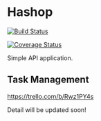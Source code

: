 # Hashop

[![Build Status](https://travis-ci.org/vinhnglx/hashop.svg?branch=develop)](https://travis-ci.org/vinhnglx/hashop)

[![Coverage Status](https://coveralls.io/repos/github/vinhnglx/hashop/badge.svg?branch=develop)](https://coveralls.io/github/vinhnglx/hashop?branch=develop)

Simple API application.

## Task Management

https://trello.com/b/Rwz1PY4s

Detail will be updated soon!

